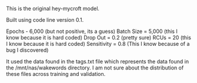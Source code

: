 This is the original hey-mycroft model. 

Built using code line version 0.1.

Epochs - 6,000 (but not positive, its a guess)
Batch Size = 5,000 (this I know because it is hard coded)
Drop Out = 0.2 (pretty sure)
RCUs = 20 (this I know because it is hard coded)
Sensitivity = 0.8 (This I know because of a bug I discovered)

It used the data found in the tags.txt file which represents the data found in the /mnt/nas/wakewords directory. I am not sure about the distribution of these files across training and validation.

